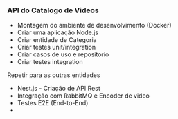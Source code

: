 ### API do Catalogo de Videos

- Montagem do ambiente de desenvolvimento (Docker)
- Criar uma aplicação Node.js
- Criar entidade de Categoria
- Criar testes unit/integration
- Criar casos de uso e repositorio
- Criar testes integration

Repetir para as outras entidades

- Nest.js - Criação de API Rest
- Integração com RabbitMQ e Encoder de video
- Testes E2E (End-to-End)
- 